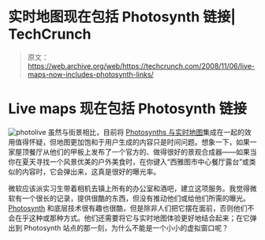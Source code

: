 # 实时地图现在包括 Photosynth 链接| TechCrunch

> 原文：<https://web.archive.org/web/https://techcrunch.com/2008/11/06/live-maps-now-includes-photosynth-links/>

# Live maps 现在包括 Photosynth 链接

![](img/0bcd1b6f51759ca016ba2716b5978cf9.png "photolive")
虽然与街景相比，目前将 [Photosynths 与实时地图](https://web.archive.org/web/20230307225805/http://mashable.com/2008/11/06/live-maps-photosynth/)集成在一起的效用值得怀疑，但地图更加饱和于用户生成的内容只是时间问题。想象一下，如果一家屋顶餐厅从他们的甲板上发布了一个官方的、做得很好的景观合成器——如果当你在夏天寻找一个风景优美的户外美食时，在你键入“西雅图市中心餐厅露台”或类似的内容时，它会弹出来，这真是很好的曝光率。

微软应该派实习生带着相机去镇上所有的办公室和酒吧，建立这项服务。我觉得微软有一个很长的记录，提供很酷的东西，但没有推动他们或给他们所需的曝光。 [Photosynth](https://web.archive.org/web/20230307225805/http://www.crunchgear.com/2008/08/20/photosynth-its-here-its-awesome-and-now-its-yours/) 和底层技术很有趣也很酷，但是除非人们把它摆在面前，否则他们不会在乎这种或那种方式。他们还需要将它与实时地图体验更好地结合起来；在它弹出到 Photosynth 站点的那一刻，为什么不能是一个小小的虚拟窗口呢？
